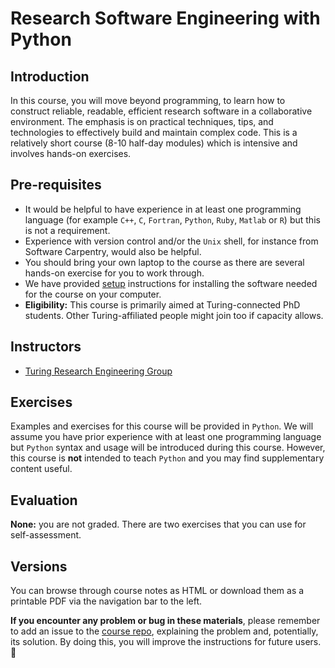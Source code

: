 # Research Software Engineering with Python

## Introduction

In this course, you will move beyond programming, to learn how to construct reliable, readable, efficient research software in a collaborative environment.
The emphasis is on practical techniques, tips, and technologies to effectively build and maintain complex code.
This is a relatively short course (8-10 half-day modules) which is intensive and involves hands-on exercises.

## Pre-requisites

* It would be helpful to have experience in at least one programming language (for example `C++`, `C`, `Fortran`, `Python`, `Ruby`, `Matlab` or `R`) but this is not a requirement.
* Experience with version control and/or the `Unix` shell, for instance from Software Carpentry, would also be helpful.
* You should bring your own laptop to the course as there are several hands-on exercise for you to work through.
* We have provided [setup](session99/index.md) instructions for installing the software needed for the course on your computer.
* **Eligibility:** This course is primarily aimed at Turing-connected PhD students. Other Turing-affiliated people might join too if capacity allows.

## Instructors

* [Turing Research Engineering Group](https://www.turing.ac.uk/research/research-engineering)

## Exercises

Examples and exercises for this course will be provided in `Python`.
We will assume you have prior experience with at least one programming language but `Python` syntax and usage will be introduced during this course.
However, this course is **not** intended to teach `Python` and you may find supplementary content useful.

## Evaluation

**None:** you are not graded. There are two exercises that you can use for self-assessment.

## Versions

You can browse through course notes as HTML or download them as a printable PDF via the navigation bar to the left.

**If you encounter any problem or bug in these materials**, please remember to add an issue to the [course repo](https://github.com/alan-turing-institute/rsd-engineeringcourse), explaining the problem and, potentially, its solution.
By doing this, you will improve the instructions for future users. 🎉

